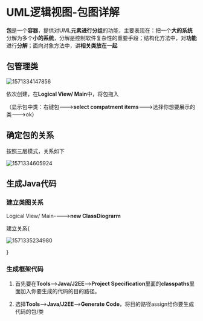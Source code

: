 # UML逻辑视图-包图详解



**包**是一个**容器**，提供对UML**元素进行分组**的功能，主要表现在：把一个**大的系统**分解为多个**小的系统**，分解是控制软件复杂性的重要手段；结构化方法中，对**功能**进行**分解**；面向对象方法中，讲**相关类放在一起** 



## 包管理类

![1571334147856](C:\Users\JunSIr\AppData\Roaming\Typora\typora-user-images\1571334147856.png)



依次创建，在**Logical View/ Main**中，将包拖入

（显示包中类：右键包--->**select compatment items**--->选择你想要展示的类--->ok）

## 确定包的关系

按照三层模式，关系如下

![1571334605924](C:\Users\JunSIr\AppData\Roaming\Typora\typora-user-images\1571334605924.png)





## 生成Java代码

### 建立类图关系

Logical View/ Main---->**new ClassDiograrm**



建立关系{

![1571335234980](C:\Users\JunSIr\AppData\Roaming\Typora\typora-user-images\1571335234980.png)



}



### 生成框架代码

1. 首先要在**Tools**-->**Java/J2EE**-->**Project Specification**里面的**classpaths**里面加入你要生成的代码的目的路径。

1. 选择**Tools**-->**Java/J2EE**-->**Generate Code**，将目的路径assign给你要生成代码的包/类 